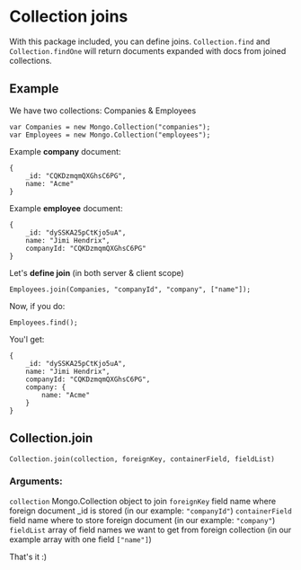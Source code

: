 Collection joins
================

With this package included, you can define joins. `Collection.find` and `Collection.findOne` will return documents expanded with docs from joined collections. 

Example
-------

We have two collections: Companies & Employees

```
var Companies = new Mongo.Collection("companies");
var Employees = new Mongo.Collection("employees");
```

Example **company** document:

```
{
	_id: "CQKDzmqmQXGhsC6PG",
	name: "Acme"
}
```

Example **employee** document:

```
{
	_id: "dySSKA25pCtKjo5uA",
	name: "Jimi Hendrix",
	companyId: "CQKDzmqmQXGhsC6PG"
}
```

Let's **define join** (in both server & client scope)

```
Employees.join(Companies, "companyId", "company", ["name"]);
```

Now, if you do:

```
Employees.find();
```

You'l get:

```
{
	_id: "dySSKA25pCtKjo5uA",
	name: "Jimi Hendrix",
	companyId: "CQKDzmqmQXGhsC6PG",
	company: {
		name: "Acme"
	}
}
```

Collection.join
---------------

`Collection.join(collection, foreignKey, containerField, fieldList)`

### Arguments:

`collection` Mongo.Collection object to join
`foreignKey` field name where foreign document _id is stored (in our example: `"companyId"`)
`containerField` field name where to store foreign document (in our example: `"company"`)
`fieldList` array of field names we want to get from foreign collection (in our example array with one field `["name"]`)


That's it :)
